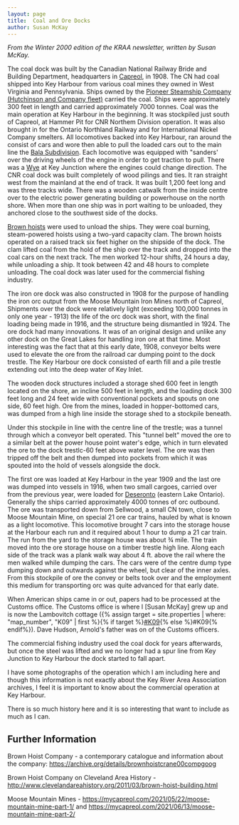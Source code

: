 ```yaml
---
layout: page
title:  Coal and Ore Docks
author: Susan McKay
---
```


*From the Winter 2000 edition of the KRAA newsletter, written by Susan McKay.*

The coal dock was built by the Canadian National Railway Bride and Building Department, headquarters in [Capreol](https://en.wikipedia.org/wiki/Capreol), in 1908. The CN had coal shipped into Key Harbour from various coal mines they owned in West Virginia and Pennsylvania. Ships owned by the [Pioneer Steamship Company (Hutchinson and Company fleet)](https://www.victoriaharbourhistory.com/pioneer-steamship-line/#:~:text=Pioneer%20Steamship%20Line%20William%20Irving%E2%80%99s%20Pioneer%20Line%20was,in%20Victoria%20as%20The%20British%20Columbia%20Coastal%20Service.) carried the coal. Ships were approximately 300 feet in length and carried approximately 7000 tonnes. Coal was the main operation at Key Harbour in the beginning. It was stockpiled just south of Capreol, at Hammer Pit for CNR Northem Division operation. It was also brought in for the Ontario Northland Railway and for International Nickel Company smelters. All locomotives backed into Key Harbour, ran around the consist of cars and wore then able to pull the loaded cars out to the main line the [Bala Subdivision](http://www.cnr-in-ontario.com/Subdivisions/Bala.html). Each locomotive was equipped with "sanders' over the driving wheels of the engine in order to get traction to pull. There was a [Wye](https://en.wikipedia.org/wiki/Wye_(rail)) at Key Junction where the engines could change direction. The CNR coal dock was built completely of wood pilings and ties. It ran straight west from the mainland at the end of track. It was built 1,200 feet long and was three tracks wide. There was a wooden catwalk from the inside centre over to the electric power generating building or powerhouse on the north shore. When more than one ship was in port waiting to be unloaded, they anchored close to the southwest side of the docks.

[Brown hoists](https://th.bing.com/th/id/R.c2c6cda56a1dedf6157cc7d70e4e626b?rik=wBFGokcSqakonw&riu=http%3a%2f%2fimg.auctiva.com%2fimgdata%2f2%2f7%2f9%2f0%2f2%2f3%2fwebimg%2f393245512_o.jpg&ehk=YuKbJn2QfGrQlkSEZM7klkbZvvshfBLI%2bbu5Q%2fGZDT0%3d&risl=&pid=ImgRaw&r=0) were used to unload the ships. They were coal burning, steam-powered hoists using a two-yard capacity clam. The brown hoists operated on a raised track six feet higher on the shipside of the dock. The clam lifted coal from the hold of the ship over the track and dropped into the coal cars on the next track. The men worked 12-hour shifts, 24 hours a day, while unloading a ship. It took between 42 and 48 hours to complete unloading. The coal dock was later used for the commercial fishing industry.

The iron ore dock was also constructed in 1908 for the purpose of handling the iron orc output from the Moose Mountain Iron Mines north of Capreol, Shipments over the dock were relatively light (exceeding 100,000 tonnes in only one year - 1913) the life of the orc dock was short, with the final loading being made in 1916, and the structure being dismantled in 1924. The ore dock had many innovations. It was of an original design and unlike any other dock on the Great Lakes for handling iron ore at that time. Most interesting was the fact that at this early date, 1908, conveyor belts were used to elevate the ore from the railroad car dumping point to the dock trestle. The Key Harbour ore dock consisted of earth fill and a pile trestle extending out into the deep water of Key Inlet. 

The wooden dock structures included a storage shed 600 feet in length located on the shore, an incline 500 feet in length, and the loading dock 300 feet long and 24 feet wide with conventional pockets and spouts on one side, 60 feet high. Ore from the mines, loaded in hopper-bottomed cars, was dumped from a high line inside the storage shed to a stockpile beneath.

Under this stockpile in line with the centre line of the trestle; was a tunnel through which a conveyor belt operated. This "tunnel belt" moved the ore to a similar belt at the power house point water's edge, which in turn elevated the ore to the dock trestlc-60 feet above water level. The ore was then tripped off the belt and then dumped into pockets from which it was spouted into the hold of vessels alongside the dock.

The first ore was loaded at Key Harbour in the year 1909 and the last ore was dumped into vessels in 1916, when two small cargoes, carried over from the previous year, were loaded for [Deseronto](https://en.wikipedia.org/wiki/Deseronto) (eastern Lake Ontario). Generally the ships carried approximately 4000 tonnes of orc outbound. The ore was transported down from Sellwood, a small CN town, close to Moose Mountain Mine, on special 21 ore car trains, hauled by what is known as a light locomotive. This locomotive brought 7 cars into the storage house at the Harbour each run and it required about 1 hour to dump a 21 car train. The run from the yard to the storage house was about ¾ mile. The train moved into the ore storage house on a timber trestle high line. Along each side of the track was a plank walk way about 4 ft. above the rail where the men walked while dumping the cars. The cars were of the centre dump type dumping down and outwards against the wheel, but clear of the inner axles. From this stockpile of ore the convey or belts took over and the employment this medium for transporting orc was quite advanced for that early date.

When American ships came in or out, papers had to be processed at the Customs office. The Customs office is where I [Susan McKay] grew up and is now the Lambovitch cottage ({% assign target = site.properties | where: "map_number", "K09" | first %}{% if target %}<a href="{{site.baseurl}}{{ target.url }}">#K09</a>{% else %}#K09{% endif%}). Dave Hudson, Arnold's father was on of the Customs officers. 

The commercial fishing industry used the coal dock for years afterwards, but once the steel was lifted and we no longer had a spur line from Key Junction to Key Harbour the dock started to fall apart.

I have some photographs of the operation which I am including here and though this information is not exactly about the Key River Area Association archives, I feel it is important to know about the commercial operation at Key Harbour.

There is so much history here and it is so interesting that want to include as much as I can.

## Further Information

Brown Hoist Company - a contemporary catalogue and information about the company: https://archive.org/details/brownhoistcrane00compgoog

Brown Hoist Company on Cleveland Area History - http://www.clevelandareahistory.org/2011/03/brown-hoist-building.html

Moose Mountain Mines - https://mycapreol.com/2021/05/22/moose-mountain-mine-part-1/ and https://mycapreol.com/2021/06/13/moose-mountain-mine-part-2/
